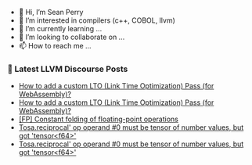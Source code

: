 - 👋 Hi, I’m Sean Perry
- 👀 I’m interested in compilers (c++, COBOL, llvm)
- 🌱 I’m currently learning ...
- 💞️ I’m looking to collaborate on ...
- 📫 How to reach me ...

<!---
s66perry/s66perry is a ✨ special ✨ repository because its `README.md` (this file) appears on your GitHub profile.
You can click the Preview link to take a look at your changes.
--->
### 📕 Latest LLVM Discourse Posts

<!-- DISCOURSE-LLVM:START -->
- [How to add a custom LTO &lpar;Link Time Optimization&rpar; Pass &lpar;for WebAssembly&rpar;?](https://discourse.llvm.org/t/how-to-add-a-custom-lto-link-time-optimization-pass-for-webassembly/73357?page=2#post_28)
- [How to add a custom LTO &lpar;Link Time Optimization&rpar; Pass &lpar;for WebAssembly&rpar;?](https://discourse.llvm.org/t/how-to-add-a-custom-lto-link-time-optimization-pass-for-webassembly/73357?page=2#post_27)
- [[FP] Constant folding of floating-point operations](https://discourse.llvm.org/t/fp-constant-folding-of-floating-point-operations/73138?page=2#post_28)
- [Tosa.reciprocal&#39; op operand #0 must be tensor of number values, but got &#39;tensor&lt;f64&gt;&#39;](https://discourse.llvm.org/t/tosa-reciprocal-op-operand-0-must-be-tensor-of-number-values-but-got-tensor-f64/73358#post_3)
- [Tosa.reciprocal&#39; op operand #0 must be tensor of number values, but got &#39;tensor&lt;f64&gt;&#39;](https://discourse.llvm.org/t/tosa-reciprocal-op-operand-0-must-be-tensor-of-number-values-but-got-tensor-f64/73358#post_2)
<!-- DISCOURSE-LLVM:END -->
